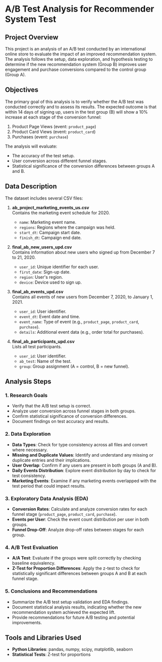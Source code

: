 # A/B Test Analysis for Recommender System Test

## Project Overview

This project is an analysis of an A/B test conducted by an international online store to evaluate the impact of an improved recommendation system. The analysis follows the setup, data exploration, and hypothesis testing to determine if the new recommendation system (Group B) improves user engagement and purchase conversions compared to the control group (Group A).

## Objectives

The primary goal of this analysis is to verify whether the A/B test was conducted correctly and to assess its results. The expected outcome is that within 14 days of signing up, users in the test group (B) will show a 10% increase at each stage of the conversion funnel:
1. Product Page Views (event: `product_page`)
2. Product Card Views (event: `product_card`)
3. Purchases (event: `purchase`)

The analysis will evaluate:
- The accuracy of the test setup.
- User conversion across different funnel stages.
- Statistical significance of the conversion differences between groups A and B.

## Data Description

The dataset includes several CSV files:

1. **ab_project_marketing_events_us.csv**  
   Contains the marketing event schedule for 2020.
   - `name`: Marketing event name.
   - `regions`: Regions where the campaign was held.
   - `start_dt`: Campaign start date.
   - `finish_dt`: Campaign end date.

2. **final_ab_new_users_upd.csv**  
   Contains information about new users who signed up from December 7 to 21, 2020.
   - `user_id`: Unique identifier for each user.
   - `first_date`: Sign-up date.
   - `region`: User's region.
   - `device`: Device used to sign up.

3. **final_ab_events_upd.csv**  
   Contains all events of new users from December 7, 2020, to January 1, 2021.
   - `user_id`: User identifier.
   - `event_dt`: Event date and time.
   - `event_name`: Type of event (e.g., `product_page`, `product_card`, `purchase`).
   - `details`: Additional event data (e.g., order total for purchases).

4. **final_ab_participants_upd.csv**  
   Lists all test participants.
   - `user_id`: User identifier.
   - `ab_test`: Name of the test.
   - `group`: Group assignment (A = control, B = new funnel).

## Analysis Steps

### 1. Research Goals

   - Verify that the A/B test setup is correct.
   - Analyze user conversion across funnel stages in both groups.
   - Confirm statistical significance of conversion differences.
   - Document findings on test accuracy and results.

### 2. Data Exploration

   - **Data Types**: Check for type consistency across all files and convert where necessary.
   - **Missing and Duplicate Values**: Identify and understand any missing or duplicate entries and their implications.
   - **User Overlap**: Confirm if any users are present in both groups (A and B).
   - **Daily Events Distribution**: Explore event distribution by day to check for test consistency.
   - **Marketing Events**: Examine if any marketing events overlapped with the test period that could impact results.

### 3. Exploratory Data Analysis (EDA)

   - **Conversion Rates**: Calculate and analyze conversion rates for each funnel stage (`product_page`, `product_card`, `purchase`).
   - **Events per User**: Check the event count distribution per user in both groups.
   - **Funnel Drop-Off**: Analyze drop-off rates between stages for each group.

### 4. A/B Test Evaluation

   - **A/A Test**: Evaluate if the groups were split correctly by checking baseline equivalency.
   - **Z-Test for Proportion Differences**: Apply the z-test to check for statistically significant differences between groups A and B at each funnel stage.

### 5. Conclusions and Recommendations

   - Summarize the A/B test setup validation and EDA findings.
   - Document statistical analysis results, indicating whether the new recommendation system achieved the expected lift.
   - Provide recommendations for future A/B testing and potential improvements.

## Tools and Libraries Used

- **Python Libraries**: pandas, numpy, scipy, matplotlib, seaborn
- **Statistical Tests**: Z-test for proportions
